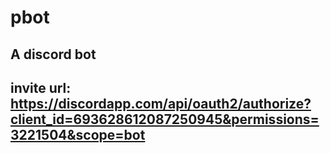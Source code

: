 # pbot
## A discord bot

## invite url: https://discordapp.com/api/oauth2/authorize?client_id=693628612087250945&permissions=3221504&scope=bot